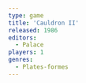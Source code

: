 ```yaml
---
type: game
title: 'Cauldron II'
released: 1986
editors: 
  - Palace
players: 1
genres:
  - Plates-formes
---
```

